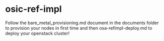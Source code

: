 # osic-ref-impl
Follow the bare_metal_provisioning.md document in the documents folder to provision your nodes in first time 
and then osa-refimpl-deploy.md to deploy your openstack cluster!
